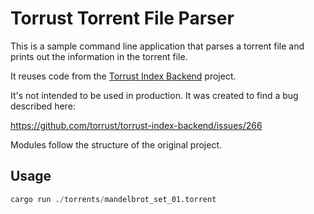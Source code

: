 # Torrust Torrent File Parser

This is a sample command line application that parses a torrent file and prints
out the information in the torrent file.

It reuses code from the [Torrust Index Backend](https://github.com/torrust/torrust-index-backend) project.

It's not intended to be used in production. It was created to find a bug described here:

<https://github.com/torrust/torrust-index-backend/issues/266>

Modules follow the structure of the original project.

## Usage

```s
cargo run ./torrents/mandelbrot_set_01.torrent
```

